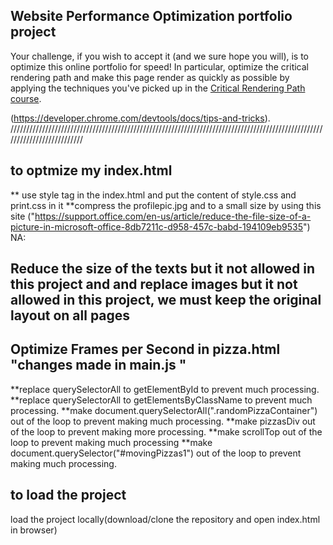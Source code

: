 ## Website Performance Optimization portfolio project
Your challenge, if you wish to accept it (and we sure hope you will), is to optimize this online portfolio for speed! In particular, optimize the critical rendering path and make this page render as quickly as possible by applying the techniques you've picked up in the [Critical Rendering Path course](https://www.udacity.com/course/ud884).

(https://developer.chrome.com/devtools/docs/tips-and-tricks).
//////////////////////////////////////////////////////////////////////////////////////////////////////////////////////////
## to optmize my index.html 
** use style tag  in the index.html and put the content of style.css and print.css in it
**compress the profilepic.jpg and  to a small size  by using this site ("https://support.office.com/en-us/article/reduce-the-file-size-of-a-picture-in-microsoft-office-8db7211c-d958-457c-babd-194109eb9535")
NA:
 ## Reduce the size of  the texts but it not allowed in this project and and replace images but it not allowed in this project, we must keep the original layout on all pages
 
## Optimize Frames per Second in pizza.html "changes made in main.js "
**replace querySelectorAll to getElementById to prevent much processing.
**replace querySelectorAll to getElementsByClassName to prevent much processing.
**make document.querySelectorAll(".randomPizzaContainer") out of the loop  to prevent making much processing.
**make pizzasDiv out of the loop  to prevent making more processing.
**make scrollTop out of the loop  to prevent making much processing
**make document.querySelector("#movingPizzas1") out of the loop  to prevent making much processing.
## to load the project
load the project locally(download/clone the repository and open index.html in browser) 